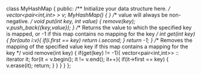 class MyHashMap {
public:
/** Initialize your data structure here. */
vector<pair<int,int> > v;
MyHashMap() {
}
/** value will always be non-negative. */
void put(int key, int value) {
remove(key);
v.push_back({key,value});
}
/** Returns the value to which the specified key is mapped, or -1 if this map contains no mapping for the key */
int get(int key) {
for(auto i:v){
if(i.first == key)
return i.second;
}
return -1;
}
/** Removes the mapping of the specified value key if this map contains a mapping for the key */
void remove(int key) {
if(get(key) != -1){
vector<pair<int,int>> :: iterator it;
for(it = v.begin(); it != v.end(); it++){
if(it->first == key)
{
v.erase(it);
return;
}
}
}
}
};
​